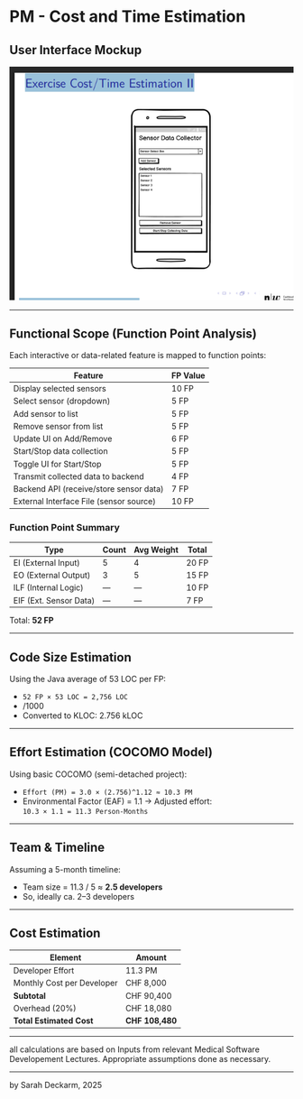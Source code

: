 # PM - Cost and Time Estimation
 
 

## User Interface Mockup
![Sensor Data Collector UI](https://github.com/PixelPhysician/time_cost_estimation/blob/main/Screenshot%20from%202025-06-28%2020-43-37.png)

---

## Functional Scope (Function Point Analysis)

Each interactive or data-related feature is mapped to function points:

| Feature                                | FP Value |
|----------------------------------------|----------|
| Display selected sensors               | 10 FP    |
| Select sensor (dropdown)               | 5 FP     |
| Add sensor to list                     | 5 FP     |
| Remove sensor from list                | 5 FP     |
| Update UI on Add/Remove                | 6 FP     |
| Start/Stop data collection             | 5 FP     |
| Toggle UI for Start/Stop               | 5 FP     |
| Transmit collected data to backend     | 4 FP     |
| Backend API (receive/store sensor data)| 7 FP     |
| External Interface File (sensor source)| 10 FP    |

### Function Point Summary

| Type | Count | Avg Weight | Total |
|------|-------|------------|-------|
| EI (External Input)   | 5     | 4          | 20 FP |
| EO (External Output)  | 3     | 5          | 15 FP |
| ILF (Internal Logic)  | —     | —          | 10 FP |
| EIF (Ext. Sensor Data)| —     | —          | 7 FP  |
Total:  **52 FP** 

---

## Code Size Estimation

Using the Java average of 53 LOC per FP:

- `52 FP × 53 LOC = 2,756 LOC`  
- /1000 
- Converted to KLOC: 2.756 kLOC

---

## Effort Estimation (COCOMO Model)

Using basic COCOMO (semi-detached project):

- `Effort (PM) = 3.0 × (2.756)^1.12 ≈ 10.3 PM`
- Environmental Factor (EAF) = 1.1 → Adjusted effort:  
  `10.3 × 1.1 = 11.3 Person-Months`

---

## Team & Timeline

Assuming a 5-month timeline:

- Team size = 11.3 / 5 ≈ **2.5 developers**
- So, ideally ca. 2–3 developers

---

## Cost Estimation

| Element                    | Amount        |
|----------------------------|---------------|
| Developer Effort           | 11.3 PM       |
| Monthly Cost per Developer | CHF 8,000     |
| **Subtotal**               | CHF 90,400    |
| Overhead (20%)             | CHF 18,080    |
| **Total Estimated Cost**   | **CHF 108,480** |

---

all calculations are based on Inputs from relevant Medical Software Developement Lectures. Appropriate assumptions done as necessary. 

---

by Sarah Deckarm, 2025
